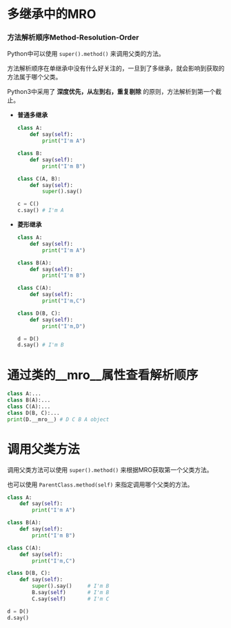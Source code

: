 多继承中的MRO
================================================================================

### 方法解析顺序Method-Resolution-Order

Python中可以使用 `super().method()` 来调用父类的方法。

方法解析顺序在单继承中没有什么好关注的，一旦到了多继承，就会影响到获取的方法属于哪个父类。

Python3中采用了 __深度优先，从左到右，重复剔除__ 的原则，方法解析到第一个截止。

* __普通多继承__

  ```python
  class A:
      def say(self):
          print("I'm A")

  class B:
      def say(self):
          print("I'm B")

  class C(A, B):
      def say(self):
          super().say()

  c = C()
  c.say() # I'm A
  ```

* __菱形继承__

  ```python
  class A:
      def say(self):
          print("I'm A")

  class B(A):
      def say(self):
          print("I'm B")

  class C(A):
      def say(self):
          print("I'm,C")

  class D(B, C):
      def say(self):
          print("I'm,D")

  d = D()
  d.say() # I'm B
  ```

通过类的\_\_mro\_\_属性查看解析顺序
================================================================================

```python
class A:...
class B(A):...
class C(A):...
class D(B, C):...
print(D.__mro__) # D C B A object
```

调用父类方法
================================================================================

调用父类方法可以使用 `super().method()` 来根据MRO获取第一个父类方法。

也可以使用 `ParentClass.method(self)` 来指定调用哪个父类的方法。

```python
class A:
    def say(self):
        print("I'm A")

class B(A):
    def say(self):
        print("I'm B")

class C(A):
    def say(self):
        print("I'm,C")

class D(B, C):
    def say(self):
        super().say()     # I'm B
        B.say(self)       # I'm B
        C.say(self)       # I'm C

d = D()
d.say()
```
